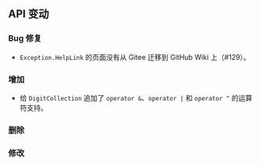 ## API 变动

### Bug 修复

* `Exception.HelpLink` 的页面没有从 Gitee 迁移到 GitHub Wiki 上（#129）。

### 增加

* 给 `DigitCollection` 追加了 `operator &`、`operator |` 和 `operator ^` 的运算符支持。

### 删除



### 修改


